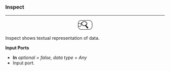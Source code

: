 ### Inspect
***

<div style="text-align:center"><img src="imgs/diagram.png"/></div>

Inspect shows textual representation of data.</p>

**Input Ports**

* **In** *optional = false, data type = Any*
 * Input port.